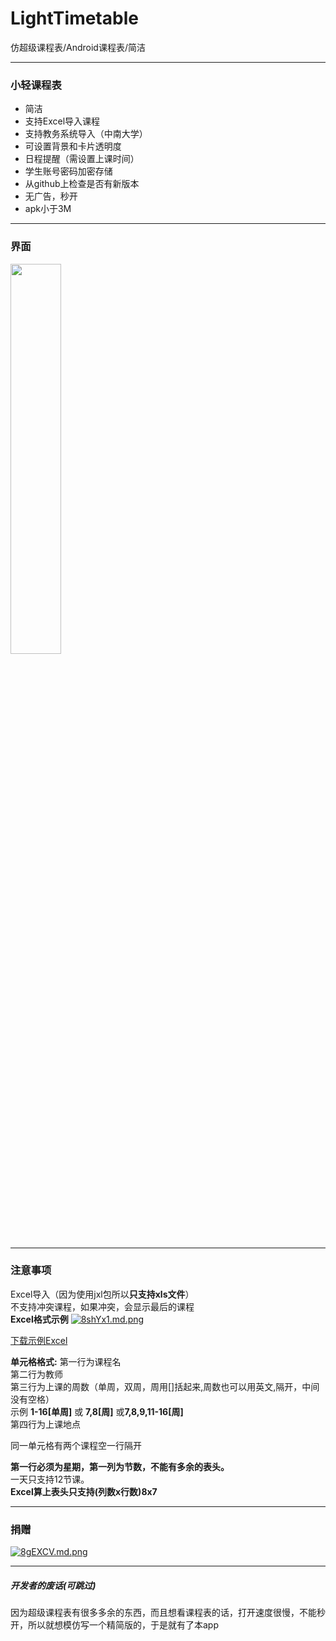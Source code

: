 # LightTimetable
仿超级课程表/Android课程表/简洁

---
### 小轻课程表
* 简洁
* 支持Excel导入课程
* 支持教务系统导入（中南大学）
* 可设置背景和卡片透明度
* 日程提醒（需设置上课时间）
* 学生账号密码加密存储
* 从github上检查是否有新版本
* 无广告，秒开
* apk小于3M

---
### 界面
<img src="https://s1.ax1x.com/2020/03/19/8shJ2R.md.png" width="40%" />

---
### 注意事项
Excel导入（因为使用jxl包所以**只支持xls文件**）<br>
不支持冲突课程，如果冲突，会显示最后的课程<br>
**Excel格式示例**
[![8shYx1.md.png](https://s1.ax1x.com/2020/03/19/8shYx1.md.png)](https://imgchr.com/i/8shYx1)
<p>
<a href="https://gitee.com/potato-digua/Timetable/raw/master/ReadmeResourse/Example.xls">下载示例Excel</a>
</p>

**单元格格式:**
第一行为课程名<br>
第二行为教师<br>
第三行为上课的周数（单周，双周，周用[]括起来,周数也可以用英文,隔开，中间没有空格）<br>
示例 **1-16[单周]** 或 **7,8[周]** 或**7,8,9,11-16[周]**<br>
第四行为上课地点<br>

同一单元格有两个课程空一行隔开<br>



**第一行必须为星期，第一列为节数，不能有多余的表头。**<br>
一天只支持12节课。<br>
**Excel算上表头只支持(列数x行数)8x7**<br>

---
### 捐赠
[![8gEXCV.md.png](https://s1.ax1x.com/2020/03/20/8gEXCV.md.png)](https://imgchr.com/i/8gEXCV)

---
##### 开发者的废话(可跳过)
因为超级课程表有很多多余的东西，而且想看课程表的话，打开速度很慢，不能秒开，所以就想模仿写一个精简版的，于是就有了本app
